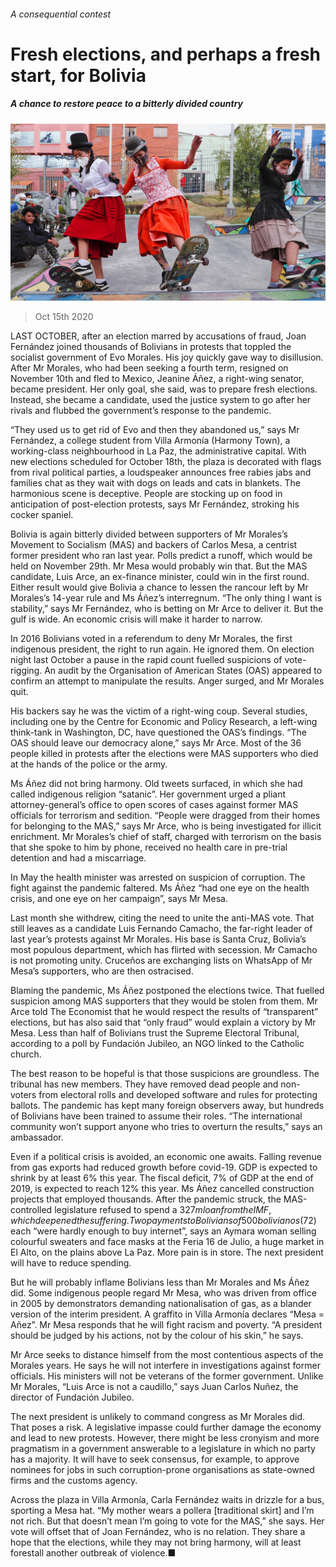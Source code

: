 ###### A consequential contest

# Fresh elections, and perhaps a fresh start, for Bolivia 

##### A chance to restore peace to a bitterly divided country 

![image](images/20201017_AMP002_0.jpg) 

> Oct 15th 2020 


LAST OCTOBER, after an election marred by accusations of fraud, Joan Fernández joined thousands of Bolivians in protests that toppled the socialist government of Evo Morales. His joy quickly gave way to disillusion. After Mr Morales, who had been seeking a fourth term, resigned on November 10th and fled to Mexico, Jeanine Áñez, a right-wing senator, became president. Her only goal, she said, was to prepare fresh elections. Instead, she became a candidate, used the justice system to go after her rivals and flubbed the government’s response to the pandemic. 


“They used us to get rid of Evo and then they abandoned us,” says Mr Fernández, a college student from Villa Armonía (Harmony Town), a working-class neighbourhood in La Paz, the administrative capital. With new elections scheduled for October 18th, the plaza is decorated with flags from rival political parties, a loudspeaker announces free rabies jabs and families chat as they wait with dogs on leads and cats in blankets. The harmonious scene is deceptive. People are stocking up on food in anticipation of post-election protests, says Mr Fernández, stroking his cocker spaniel.



Bolivia is again bitterly divided between supporters of Mr Morales’s Movement to Socialism (MAS) and backers of Carlos Mesa, a centrist former president who ran last year. Polls predict a runoff, which would be held on November 29th. Mr Mesa would probably win that. But the MAS candidate, Luis Arce, an ex-finance minister, could win in the first round. Either result would give Bolivia a chance to lessen the rancour left by Mr Morales’s 14-year rule and Ms Áñez’s interregnum. “The only thing I want is stability,” says Mr Fernández, who is betting on Mr Arce to deliver it. But the gulf is wide. An economic crisis will make it harder to narrow.


In 2016 Bolivians voted in a referendum to deny Mr Morales, the first indigenous president, the right to run again. He ignored them. On election night last October a pause in the rapid count fuelled suspicions of vote-rigging. An audit by the Organisation of American States (OAS) appeared to confirm an attempt to manipulate the results. Anger surged, and Mr Morales quit.


His backers say he was the victim of a right-wing coup. Several studies, including one by the Centre for Economic and Policy Research, a left-wing think-tank in Washington, DC, have questioned the OAS’s findings. “The OAS should leave our democracy alone,” says Mr Arce. Most of the 36 people killed in protests after the elections were MAS supporters who died at the hands of the police or the army.


Ms Áñez did not bring harmony. Old tweets surfaced, in which she had called indigenous religion “satanic”. Her government urged a pliant attorney-general’s office to open scores of cases against former MAS officials for terrorism and sedition. “People were dragged from their homes for belonging to the MAS,” says Mr Arce, who is being investigated for illicit enrichment. Mr Morales’s chief of staff, charged with terrorism on the basis that she spoke to him by phone, received no health care in pre-trial detention and had a miscarriage.


In May the health minister was arrested on suspicion of corruption. The fight against the pandemic faltered. Ms Áñez “had one eye on the health crisis, and one eye on her campaign”, says Mr Mesa. 


Last month she withdrew, citing the need to unite the anti-MAS vote. That still leaves as a candidate Luis Fernando Camacho, the far-right leader of last year’s protests against Mr Morales. His base is Santa Cruz, Bolivia’s most populous department, which has flirted with secession. Mr Camacho is not promoting unity. Cruceños are exchanging lists on WhatsApp of Mr Mesa’s supporters, who are then ostracised. 


Blaming the pandemic, Ms Áñez postponed the elections twice. That fuelled suspicion among MAS supporters that they would be stolen from them. Mr Arce told The Economist that he would respect the results of “transparent” elections, but has also said that “only fraud” would explain a victory by Mr Mesa. Less than half of Bolivians trust the Supreme Electoral Tribunal, according to a poll by Fundación Jubileo, an NGO linked to the Catholic church. 


The best reason to be hopeful is that those suspicions are groundless. The tribunal has new members. They have removed dead people and non-voters from electoral rolls and developed software and rules for protecting ballots. The pandemic has kept many foreign observers away, but hundreds of Bolivians have been trained to assume their roles. “The international community won’t support anyone who tries to overturn the results,” says an ambassador.


Even if a political crisis is avoided, an economic one awaits. Falling revenue from gas exports had reduced growth before covid-19. GDP is expected to shrink by at least 6% this year. The fiscal deficit, 7% of GDP at the end of 2019, is expected to reach 12% this year. Ms Áñez cancelled construction projects that employed thousands. After the pandemic struck, the MAS-controlled legislature refused to spend a $327m loan from the IMF, which deepened the suffering. Two payments to Bolivians of 500 bolivianos ($72) each “were hardly enough to buy internet”, says an Aymara woman selling colourful sweaters and face masks at the Feria 16 de Julio, a huge market in El Alto, on the plains above La Paz. More pain is in store. The next president will have to reduce spending.


But he will probably inflame Bolivians less than Mr Morales and Ms Áñez did. Some indigenous people regard Mr Mesa, who was driven from office in 2005 by demonstrators demanding nationalisation of gas, as a blander version of the interim president. A graffito in Villa Armonía declares “Mesa = Añez”. Mr Mesa responds that he will fight racism and poverty. “A president should be judged by his actions, not by the colour of his skin,” he says.


Mr Arce seeks to distance himself from the most contentious aspects of the Morales years. He says he will not interfere in investigations against former officials. His ministers will not be veterans of the former government. Unlike Mr Morales, “Luis Arce is not a caudillo,” says Juan Carlos Nuñez, the director of Fundación Jubileo.


The next president is unlikely to command congress as Mr Morales did. That poses a risk. A legislative impasse could further damage the economy and lead to new protests. However, there might be less cronyism and more pragmatism in a government answerable to a legislature in which no party has a majority. It will have to seek consensus, for example, to approve nominees for jobs in such corruption-prone organisations as state-owned firms and the customs agency.


Across the plaza in Villa Armonía, Carla Fernández waits in drizzle for a bus, sporting a Mesa hat. “My mother wears a pollera [traditional skirt] and I’m not rich. But that doesn’t mean I’m going to vote for the MAS,” she says. Her vote will offset that of Joan Fernández, who is no relation. They share a hope that the elections, while they may not bring harmony, will at least forestall another outbreak of violence.■


